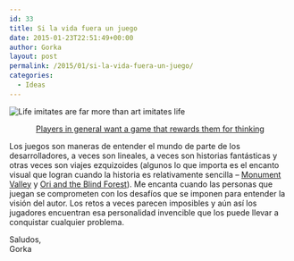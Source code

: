 ```yaml
---
id: 33
title: Si la vida fuera un juego
date: 2015-01-23T22:51:49+00:00
author: Gorka
layout: post
permalink: /2015/01/si-la-vida-fuera-un-juego/
categories:
  - Ideas
---
```

<img class="aligncenter size-medium wp-image-34" src="/wp-content/uploads/2015/01/life-imitates-are-far-more-than-art-imitates-life-300x225.jpg" alt="Life imitates are far more than art imitates life" width="300" height="225" srcset="/wp-content/uploads/2015/01/life-imitates-are-far-more-than-art-imitates-life-300x225.jpg 300w, /wp-content/uploads/2015/01/life-imitates-are-far-more-than-art-imitates-life.jpg 500w" sizes="(max-width: 300px) 100vw, 300px" />

<p style="text-align: center;">
  <a title="Quotes for Game Developers" href="http://www.gamasutra.com/view/news/234346/10_quotes_every_game_developer_should_remember.php" target="_blank">Players in general want a game that rewards them for thinking</a>
</p>

Los juegos son maneras de entender el mundo de parte de los desarrolladores, a veces son lineales, a veces son historias fantásticas y otras veces son viajes ezquizoides (algunos lo que importa es el encanto visual que logran cuando la historia es relativamente sencilla &#8211; <a href="http://www.monumentvalleygame.com/" target="_blank">Monument Valley</a> y <a href="https://www.youtube.com/watch?v=ETRJ1XvprOQ" target="_blank">Ori and the Blind Forest</a>). Me encanta cuando las personas que juegan se comprometen con los desafíos que se imponen para entender la visión del autor. Los retos a veces parecen imposibles y aún así los jugadores encuentran esa personalidad invencible que los puede llevar a conquistar cualquier problema.

<p style="text-align: left;">
  Saludos,<br /> Gorka
</p>

